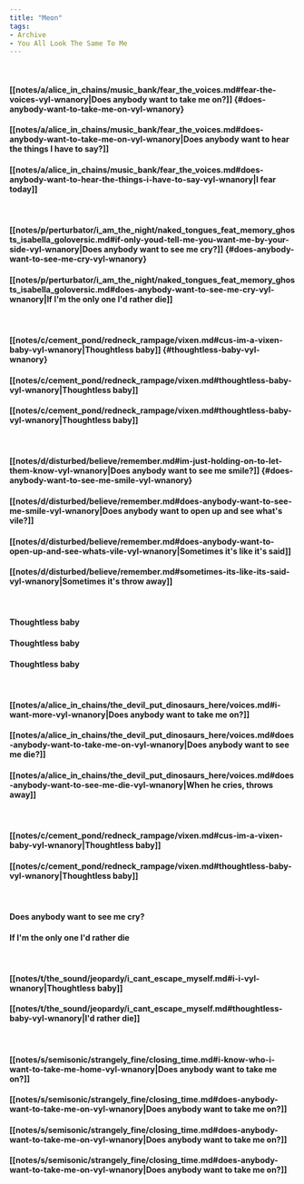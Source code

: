 ```yaml
---
title: "Meon"
tags:
- Archive
- You All Look The Same To Me
---
```

&nbsp;
#### [[notes/a/alice_in_chains/music_bank/fear_the_voices.md#fear-the-voices-vyl-wnanory|Does anybody want to take me on?]] {#does-anybody-want-to-take-me-on-vyl-wnanory}
#### [[notes/a/alice_in_chains/music_bank/fear_the_voices.md#does-anybody-want-to-take-me-on-vyl-wnanory|Does anybody want to hear the things I have to say?]]
#### [[notes/a/alice_in_chains/music_bank/fear_the_voices.md#does-anybody-want-to-hear-the-things-i-have-to-say-vyl-wnanory|I fear today]]
&nbsp;
#### [[notes/p/perturbator/i_am_the_night/naked_tongues_feat_memory_ghosts_isabella_goloversic.md#if-only-youd-tell-me-you-want-me-by-your-side-vyl-wnanory|Does anybody want to see me cry?]] {#does-anybody-want-to-see-me-cry-vyl-wnanory}
#### [[notes/p/perturbator/i_am_the_night/naked_tongues_feat_memory_ghosts_isabella_goloversic.md#does-anybody-want-to-see-me-cry-vyl-wnanory|If I'm the only one I'd rather die]]
&nbsp;
#### [[notes/c/cement_pond/redneck_rampage/vixen.md#cus-im-a-vixen-baby-vyl-wnanory|Thoughtless baby]] {#thoughtless-baby-vyl-wnanory}
#### [[notes/c/cement_pond/redneck_rampage/vixen.md#thoughtless-baby-vyl-wnanory|Thoughtless baby]]
#### [[notes/c/cement_pond/redneck_rampage/vixen.md#thoughtless-baby-vyl-wnanory|Thoughtless baby]]
&nbsp;
#### [[notes/d/disturbed/believe/remember.md#im-just-holding-on-to-let-them-know-vyl-wnanory|Does anybody want to see me smile?]] {#does-anybody-want-to-see-me-smile-vyl-wnanory}
#### [[notes/d/disturbed/believe/remember.md#does-anybody-want-to-see-me-smile-vyl-wnanory|Does anybody want to open up and see what's vile?]]
#### [[notes/d/disturbed/believe/remember.md#does-anybody-want-to-open-up-and-see-whats-vile-vyl-wnanory|Sometimes it's like it's said]]
#### [[notes/d/disturbed/believe/remember.md#sometimes-its-like-its-said-vyl-wnanory|Sometimes it's throw away]]
&nbsp;
#### Thoughtless baby
#### Thoughtless baby
#### Thoughtless baby
&nbsp;
#### [[notes/a/alice_in_chains/the_devil_put_dinosaurs_here/voices.md#i-want-more-vyl-wnanory|Does anybody want to take me on?]]
#### [[notes/a/alice_in_chains/the_devil_put_dinosaurs_here/voices.md#does-anybody-want-to-take-me-on-vyl-wnanory|Does anybody want to see me die?]]
#### [[notes/a/alice_in_chains/the_devil_put_dinosaurs_here/voices.md#does-anybody-want-to-see-me-die-vyl-wnanory|When he cries, throws away]]
&nbsp;
#### [[notes/c/cement_pond/redneck_rampage/vixen.md#cus-im-a-vixen-baby-vyl-wnanory|Thoughtless baby]]
#### [[notes/c/cement_pond/redneck_rampage/vixen.md#thoughtless-baby-vyl-wnanory|Thoughtless baby]]
&nbsp;
#### Does anybody want to see me cry?
#### If I'm the only one I'd rather die
&nbsp;
#### [[notes/t/the_sound/jeopardy/i_cant_escape_myself.md#i-i-vyl-wnanory|Thoughtless baby]]
#### [[notes/t/the_sound/jeopardy/i_cant_escape_myself.md#thoughtless-baby-vyl-wnanory|I'd rather die]]
&nbsp;
#### [[notes/s/semisonic/strangely_fine/closing_time.md#i-know-who-i-want-to-take-me-home-vyl-wnanory|Does anybody want to take me on?]]
#### [[notes/s/semisonic/strangely_fine/closing_time.md#does-anybody-want-to-take-me-on-vyl-wnanory|Does anybody want to take me on?]]
#### [[notes/s/semisonic/strangely_fine/closing_time.md#does-anybody-want-to-take-me-on-vyl-wnanory|Does anybody want to take me on?]]
#### [[notes/s/semisonic/strangely_fine/closing_time.md#does-anybody-want-to-take-me-on-vyl-wnanory|Does anybody want to take me on?]]
